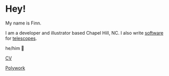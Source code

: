 # Hey!

My name is Finn.

I am a developer and illustrator based Chapel Hill, NC. I also write [software](https://github.com/radiolevity/threepio) for [telescopes](https://skynet.unc.edu).

he/him 💜

[CV](https://fsj.xyz/cv)

[Polywork](https://polywork.fsj.xyz)
